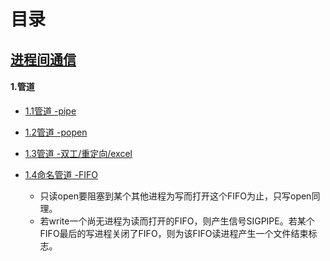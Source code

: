 # 目录

## [进程间通信](./ipc)

#### 1.管道

- [1.1管道 -pipe](./ipc/pipe-demo1)

- [1.2管道 -popen](./ipc/pipe-demo2)

- [1.3管道 -双工/重定向/excel](./ipc/pipe-demo3)
- [1.4命名管道 -FIFO](./ipc/fifo-demo1)
  - 只读open要阻塞到某个其他进程为写而打开这个FIFO为止，只写open同理。
  - 若write一个尚无进程为读而打开的FIFO，则产生信号SIGPIPE。若某个FIFO最后的写进程关闭了FIFO，则为该FIFO读进程产生一个文件结束标志。